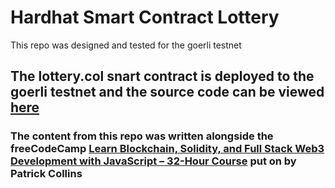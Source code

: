 # Hardhat Smart Contract Lottery  

This repo was designed and tested for the goerli testnet  

## The lottery.col snart contract is deployed to the goerli testnet and the source code can be viewed [here](https://goerli.etherscan.io/address/0xd5aedbbb11f34f42af2d9bf20a5bf9634bdd7a4a#code)  

### The content from this repo was written alongside the freeCodeCamp [Learn Blockchain, Solidity, and Full Stack Web3 Development with JavaScript – 32-Hour Course](https://www.youtube.com/watch?v=gyMwXuJrbJQ) put on by Patrick Collins